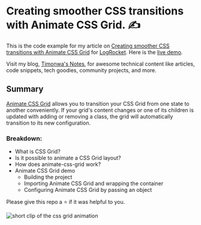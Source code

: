 # Creating smoother CSS transitions with Animate CSS Grid. :writing_hand:

This is the code example for my article on [Creating smoother CSS transitions with Animate CSS Grid](https://blog.logrocket.com/creating-smoother-css-transitions-animate-css-grid/) for [LogRocket](https://logrocket.com). Here is the [live demo](https://animate-css-grid-timonwa.vercel.app/).

Visit my blog, [Timonwa's Notes](https://blog.timonwa.com), for awesome technical content like articles, code snippets, tech goodies, community projects, and more.

## Summary
[Animate CSS Grid](https://github.com/aholachek/animate-css-grid) allows you to transition your CSS Grid from one state to another conveniently. If your grid's content changes or one of its children is updated with adding or removing a class, the grid will automatically transition to its new configuration. 

### Breakdown:
- What is CSS Grid?
- Is it possible to animate a CSS Grid layout?
- How does animate-css-grid work?
- Animate CSS Grid demo
    - Building the project
    - Importing Animate CSS Grid and wrapping the container
    - Configuring Animate CSS Grid by passing an object

Please give this repo a ⭐ if it was helpful to you.

![short clip of the css grid animation](https://user-images.githubusercontent.com/63044364/205415170-f83840d8-d533-4db4-8d4e-831c9ce8bcba.gif)

